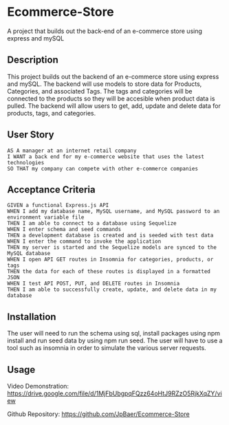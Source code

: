 # Ecommerce-Store
A project that builds out the back-end of an e-commerce store using express and mySQL

## Description
This project builds out the backend of an e-commerce store using express and mySQL.  The backend will use models to store data for Products, Categories, and associated Tags.  The tags and categories will be connected to the products so they will be accesible when product data is pulled.  The backend will allow users to get, add, update and delete data for products, tags, and categories.

## User Story

```
AS A manager at an internet retail company
I WANT a back end for my e-commerce website that uses the latest technologies
SO THAT my company can compete with other e-commerce companies
```

## Acceptance Criteria

```
GIVEN a functional Express.js API
WHEN I add my database name, MySQL username, and MySQL password to an environment variable file
THEN I am able to connect to a database using Sequelize
WHEN I enter schema and seed commands
THEN a development database is created and is seeded with test data
WHEN I enter the command to invoke the application
THEN my server is started and the Sequelize models are synced to the MySQL database
WHEN I open API GET routes in Insomnia for categories, products, or tags
THEN the data for each of these routes is displayed in a formatted JSON
WHEN I test API POST, PUT, and DELETE routes in Insomnia
THEN I am able to successfully create, update, and delete data in my database
```
## Installation
The user will need to run the schema using sql, install packages using npm install and run seed data by using npm run seed.  The user will have to use a tool such as insomnia in order to simulate the various server requests.

## Usage

Video Demonstration: https://drive.google.com/file/d/1MjFbUbgpqFQzz64oHtJ9RZzO5RjkXqZY/view

Github Repository: https://github.com/JpBaer/Ecommerce-Store